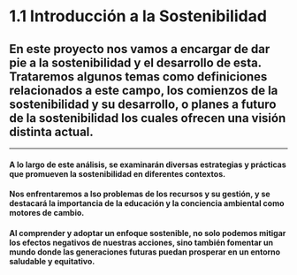 # 1.1 Introducción a la Sostenibilidad 
 
## En este proyecto nos vamos a encargar de dar pie a la sostenibilidad y el desarrollo de esta. Trataremos algunos temas como definiciones relacionados a este campo, los comienzos de la sostenibilidad y su desarrollo, o planes a futuro de la sostenibilidad los cuales ofrecen una visión distinta actual.
---
#### A lo largo de este análisis, se examinarán diversas estrategias y prácticas que promueven la sostenibilidad en diferentes contextos. 

#### Nos enfrentaremos a lso problemas de los recursos y su gestión, y se destacará la importancia de la educación y la conciencia ambiental como motores de cambio. 

#### Al comprender y adoptar un enfoque sostenible, no solo podemos mitigar los efectos negativos de nuestras acciones, sino también fomentar un mundo donde las generaciones futuras puedan prosperar en un entorno saludable y equitativo.
